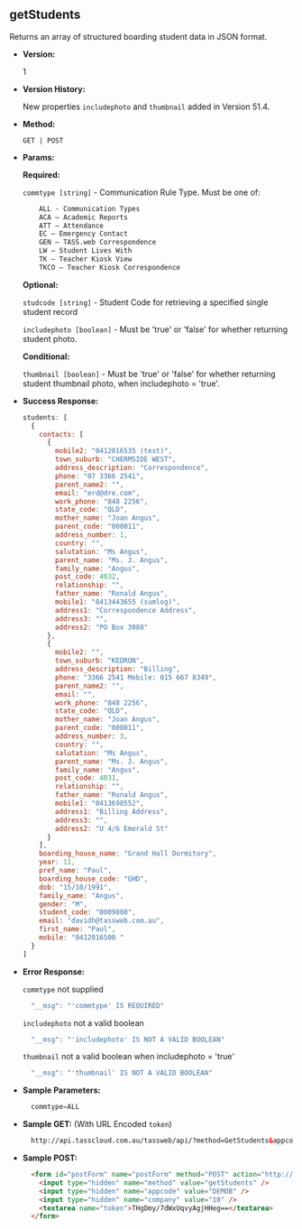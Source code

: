 **getStudents**
----
  Returns an array of structured boarding student data in JSON format.

* **Version:**

  1
  
* **Version History:**

  New properties `includephoto` and `thumbnail` added in Version 51.4.

* **Method:**

  `GET | POST`
  
*  **Params:**

   **Required:**
 
   `commtype [string]` - Communication Rule Type. Must be one of:
    ```HTML
        ALL - Communication Types
        ACA – Academic Reports
        ATT – Attendance
        EC – Emergency Contact
        GEN – TASS.web Correspondence
        LW – Student Lives With
        TK – Teacher Kiosk View
        TKCO – Teacher Kiosk Correspondence
    ```                       

   **Optional:**

   `studcode [string]` - Student Code for retrieving a specified single student record

   `includephoto [boolean]` - Must be 'true' or 'false' for whether returning student photo.

   **Conditional:**

   `thumbnail [boolean]` - Must be 'true' or 'false' for whether returning student thumbnail photo, when includephoto = 'true'.

* **Success Response:**

    ```javascript
    students: [
      {
        contacts: [
          {
            mobile2: "0412016535 (test)",
            town_suburb: "CHERMSIDE WEST",
            address_description: "Correspondence",
            phone: "07 3366 2541",
            parent_name2: "",
            email: "erd@dre.com",
            work_phone: "848 2256",
            state_code: "QLD",
            mother_name: "Joan Angus",
            parent_code: "000011",
            address_number: 1,
            country: "",
            salutation: "Ms Angus",
            parent_name: "Ms. J. Angus",
            family_name: "Angus",
            post_code: 4032,
            relationship: "",
            father_name: "Ronald Angus",
            mobile1: "0413443655 (sumlog)",
            address1: "Correspondence Address",
            address3: "",
            address2: "PO Box 3088"
          },
          {
            mobile2: "",
            town_suburb: "KEDRON",
            address_description: "Billing",
            phone: "3366 2541 Mobile: 015 667 8349",
            parent_name2: "",
            email: "",
            work_phone: "848 2256",
            state_code: "QLD",
            mother_name: "Joan Angus",
            parent_code: "000011",
            address_number: 3,
            country: "",
            salutation: "Ms Angus",
            parent_name: "Ms. J. Angus",
            family_name: "Angus",
            post_code: 4031,
            relationship: "",
            father_name: "Ronald Angus",
            mobile1: "0413698552",
            address1: "Billing Address",
            address3: "",
            address2: "U 4/6 Emerald St"
          }
        ],
        boarding_house_name: "Grand Hall Dormitory",
        year: 11,
        pref_name: "Paul",
        boarding_house_code: "GHD",
        dob: "15/10/1991",
        family_name: "Angus",
        gender: "M",
        student_code: "0009080",
        email: "davidh@tassweb.com.au",
        first_name: "Paul",
        mobile: "0412016500 "
      }
    ]
    ```
 
* **Error Response:**

    `commtype` not supplied
    ```javascript
      "__msg": "'commtype' IS REQUIRED"
    ```

    `includephoto` not a valid boolean
    ```javascript
      "__msg": "'includephoto' IS NOT A VALID BOOLEAN"
    ```

    `thumbnail` not a valid boolean when includephoto = 'true'
    ```javascript
      "__msg": "'thumbnail' IS NOT A VALID BOOLEAN"
    ```
    
* **Sample Parameters:**

  ```javascript
    commtype=ALL
  ```

* **Sample GET:** (With URL Encoded `token`)

  ```HTML
    http://api.tasscloud.com.au/tassweb/api/?method=GetStudents&appcode=DEMOB&company=10&token=THgDmy%2F7dWxUqvyAgjHHeg%3D%3D
  ```
  
* **Sample POST:**

  ```HTML
    <form id="postForm" name="postForm" method="POST" action="http://api.tasscloud.com.au/tassweb/api/">
      <input type="hidden" name="method" value="getStudents" />
      <input type="hidden" name="appcode" value="DEMOB" />
      <input type="hidden" name="company" value="10" />
      <textarea name="token">THgDmy/7dWxUqvyAgjHHeg==</textarea>
    </form>
  ```
